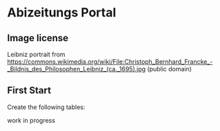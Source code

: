 # Abizeitungs Portal

## Image license
Leibniz portrait from https://commons.wikimedia.org/wiki/File:Christoph_Bernhard_Francke_-_Bildnis_des_Philosophen_Leibniz_(ca._1695).jpg (public domain) 

## First Start
Create the following tables:

work in progress
